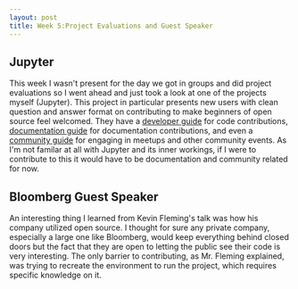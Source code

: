 ```yaml
---
layout: post
title: Week 5:Project Evaluations and Guest Speaker
---
```


## Jupyter
This week I wasn't present for the day we got in groups and did project evaluations so I went ahead and just took a look at one of the projects myself (Jupyter). This project in particular presents new users with clean question and answer format on contributing to make beginners of open source feel welcomed. They have a [developer guide](https://jupyter.readthedocs.io/en/latest/developer-docs/index.html#developer-guide) for code contributions, [documentation guide](https://jupyter.readthedocs.io/en/latest/contrib_docs/index.html#documentation-guide) for documentation contributions, and even a [community guide](https://jupyter.readthedocs.io/en/latest/community/content-community.html#community-guide) for engaging in meetups and other community events. As I'm not familar at all with Jupyter and its inner workings, if I were to contribute to this it would have to be documentation and community related for now.

## Bloomberg Guest Speaker
An interesting thing I learned from Kevin Fleming's talk was how his company utilized open source. I thought for sure any private company, especially a large one like Bloomberg, would keep everything behind closed doors but the fact that they are open to letting the public see their code is very interesting. The only barrier to contributing, as Mr. Fleming explained, was trying to recreate the environment to run the project, which requires specific knowledge on it. 
